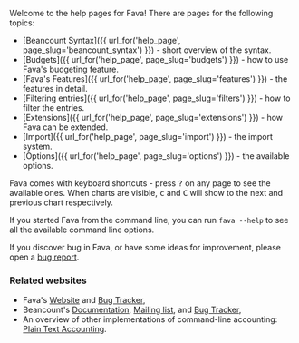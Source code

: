 Welcome to the help pages for Fava! There are pages for the following topics:

- [Beancount Syntax]({{ url_for('help_page', page_slug='beancount_syntax') }}) - short overview of the syntax.
- [Budgets]({{ url_for('help_page', page_slug='budgets') }}) - how to use Fava's budgeting feature.
- [Fava's Features]({{ url_for('help_page', page_slug='features') }}) - the features in detail.
- [Filtering entries]({{ url_for('help_page', page_slug='filters') }}) - how to filter the entries.
- [Extensions]({{ url_for('help_page', page_slug='extensions') }}) - how Fava can be extended.
- [Import]({{ url_for('help_page', page_slug='import') }}) - the import system.
- [Options]({{ url_for('help_page', page_slug='options') }}) - the available options.

Fava comes with keyboard shortcuts - press <kbd>?</kbd> on any page to see the
available ones. When charts are visible,  <kbd>c</kbd> and <kbd>C</kbd> will
show to the next and previous chart respectively.

If you started Fava from the command line, you can run `fava --help` to see all the
available command line options.

If you discover bug in Fava, or have some ideas for improvement, please open a
[bug report](https://github.com/beancount/fava/issues).

### Related websites

- Fava's [Website](https://beancount.github.io/fava/) and [Bug Tracker](https://github.com/beancount/fava/issues),
- Beancount's [Documentation](http://furius.ca/beancount/doc/index), [Mailing list](https://groups.google.com/forum/#!forum/beancount), and [Bug Tracker](https://bitbucket.org/blais/beancount/issues?status=new&status=open),
- An overview of other implementations of command-line accounting: [Plain Text Accounting](http://plaintextaccounting.org).
